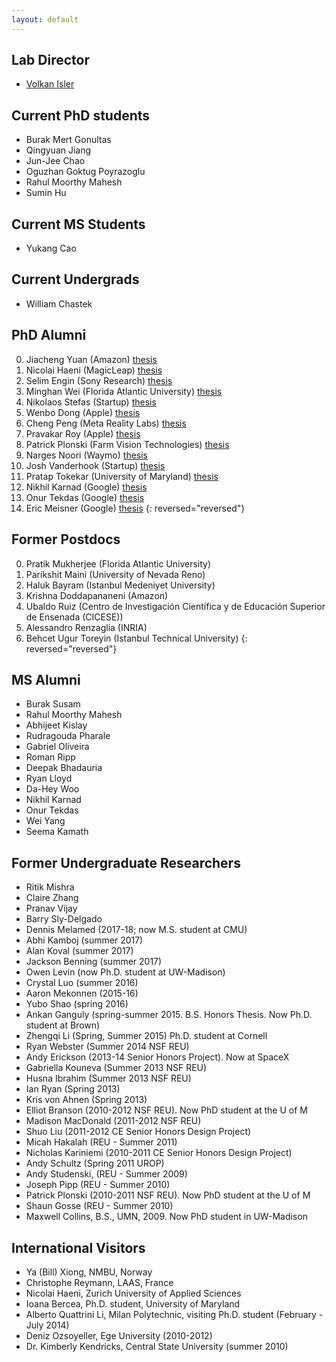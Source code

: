 ```yaml
---
layout: default
---
```

## Lab Director
* [Volkan Isler](https://www.cs.utexas.edu/~isler/) 

## Current PhD students
* Burak Mert Gonultas
* Qingyuan Jiang
* Jun-Jee Chao
* Oguzhan Goktug Poyrazoglu
* Rahul Moorthy Mahesh
* Sumin Hu


## Current MS Students
* Yukang Cao

## Current Undergrads 
* William Chastek


## PhD Alumni
0. Jiacheng Yuan (Amazon) [thesis](https://www.proquest.com/dissertations-theses/robotic-perception-manipulation-unstructured/docview/3241115510/)
0. Nicolai Haeni (MagicLeap) [thesis](https://hdl.handle.net/11299/258747)
0. Selim Engin (Sony Research) [thesis](https://hdl.handle.net/11299/258728)
0. Minghan Wei (Florida Atlantic University) [thesis](https://hdl.handle.net/11299/226668)
0. Nikolaos Stefas (Startup) [thesis](https://hdl.handle.net/11299/216332)
0. Wenbo Dong (Apple) [thesis](https://hdl.handle.net/11299/224609)
0. Cheng Peng (Meta Reality Labs) [thesis](https://hdl.handle.net/11299/226644)
0. Pravakar Roy (Apple) [thesis](https://hdl.handle.net/11299/211321)
0. Patrick Plonski (Farm Vision Technologies) [thesis](https://hdl.handle.net/11299/215070)
0. Narges Noori (Waymo) [thesis](https://hdl.handle.net/11299/178937)
0. Josh Vanderhook (Startup) [thesis](https://hdl.handle.net/11299/175716)
0. Pratap Tokekar (University of Maryland) [thesis](https://hdl.handle.net/11299/168316)
0. Nikhil Karnad (Google) [thesis](https://hdl.handle.net/11299/175532)
0. Onur Tekdas (Google) [thesis](https://hdl.handle.net/11299/112774)
0. Eric Meisner (Google) [thesis](https://www.cs.rpi.edu/research/phdabstracts/meisner.html)
{: reversed="reversed"}

## Former Postdocs
0. Pratik Mukherjee (Florida Atlantic University)
0. Parikshit Maini (University of Nevada Reno)
0. Haluk Bayram (Istanbul Medeniyet University)
0. Krishna Doddapananeni (Amazon)
0. Ubaldo Ruiz (Centro de Investigación Científica y de Educación Superior de Ensenada (CICESE))
0. Alessandro Renzaglia (INRIA)
0. Behcet Ugur Toreyin (Istanbul Technical University)
{: reversed="reversed"}

## MS Alumni
- Burak Susam
- Rahul Moorthy Mahesh
- Abhijeet Kislay
- Rudragouda Pharale
- Gabriel Oliveira
- Roman Ripp
- Deepak Bhadauria
- Ryan Lloyd
- Da-Hey Woo
- Nikhil Karnad
- Onur Tekdas
- Wei Yang
- Seema Kamath

## Former Undergraduate Researchers
- Ritik Mishra
- Claire Zhang
- Pranav Vijay
- Barry Sly-Delgado
- Dennis Melamed (2017-18; now M.S. student at CMU)
- Abhi Kamboj (summer 2017)
- Alan Koval (summer 2017)
- Jackson Benning (summer 2017)
- Owen Levin (now Ph.D. student at UW-Madison)
- Crystal Luo (summer 2016)
- Aaron Mekonnen (2015-16)
- Yubo Shao (spring 2016)
- Ankan Ganguly (spring-summer 2015. B.S. Honors Thesis. Now Ph.D. student at Brown)
- Zhengqi Li (Spring, Summer 2015) Ph.D. student at Cornell
- Ryan Webster (Summer 2014 NSF REU)
- Andy Erickson (2013-14 Senior Honors Project). Now at SpaceX
- Gabriella Kouneva (Summer 2013 NSF REU)
- Husna Ibrahim (Summer 2013 NSF REU)
- Ian Ryan (Spring 2013)
- Kris von Ahnen (Spring 2013)
- Elliot Branson (2010-2012 NSF REU). Now PhD student at the U of M
- Madison MacDonald (2011-2012 NSF REU)
- Shuo Liu (2011-2012 CE Senior Honors Design Project)
- Micah Hakalah (REU - Summer 2011)
- Nicholas Kariniemi (2010-2011 CE Senior Honors Design Project)
- Andy Schultz (Spring 2011 UROP)
- Andy Studenski, (REU - Summer 2009)
- Joseph Pipp (REU - Summer 2010)
- Patrick Plonski (2010-2011 NSF REU). Now PhD student at the U of M
- Shaun Gosse (REU - Summer 2010)
- Maxwell Collins, B.S., UMN, 2009. Now PhD student in UW-Madison

## International Visitors
- Ya (Bill) Xiong, NMBU, Norway
- Christophe Reymann, LAAS, France
- Nicolai Haeni, Zurich University of Applied Sciences
- Ioana Bercea, Ph.D. student, University of Maryland
- Alberto Quattrini Li, Milan Polytechnic, visiting Ph.D. student (February - July 2014)
- Deniz Ozsoyeller, Ege University (2010-2012)
- Dr. Kimberly Kendricks, Central State University (summer 2010)
